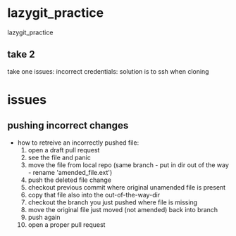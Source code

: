 # lazygit_practice
lazygit_practice

## take 2
take one issues: incorrect credentials:
solution is to ssh when cloning


# issues

## pushing incorrect changes
- how to retreive an incorrectly pushed file:
  1. open a draft pull request
  2. see the file and panic
  3. move the file from local repo (same branch - put in dir out of the way - rename 'amended_file.ext')
  4. push the deleted file change
  5. checkout previous commit where original unamended file is present
  6. copy that file also into the out-of-the-way-dir
  7. checkout the branch you just pushed where file is missing
  8. move the original file just moved (not amended) back into branch
  9. push again
  10. open a proper pull request
